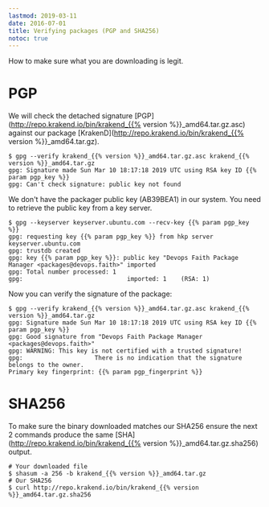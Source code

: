 ```yaml
---
lastmod: 2019-03-11
date: 2016-07-01
title: Verifying packages (PGP and SHA256)
notoc: true
---
```

How to make sure what you are downloading is legit.

# PGP
We will check the detached signature [PGP](http://repo.krakend.io/bin/krakend_{{% version %}}_amd64.tar.gz.asc) against our package [KrakenD](http://repo.krakend.io/bin/krakend_{{% version %}}_amd64.tar.gz).

    $ gpg --verify krakend_{{% version %}}_amd64.tar.gz.asc krakend_{{% version %}}_amd64.tar.gz
    gpg: Signature made Sun Mar 10 18:17:18 2019 UTC using RSA key ID {{% param pgp_key %}}
    gpg: Can't check signature: public key not found

We don't have the packager public key (AB39BEA1) in our system. You need to retrieve the public key from a key server.

    $ gpg --keyserver keyserver.ubuntu.com --recv-key {{% param pgp_key %}}
    gpg: requesting key {{% param pgp_key %}} from hkp server keyserver.ubuntu.com
    gpg: trustdb created
    gpg: key {{% param pgp_key %}}: public key "Devops Faith Package Manager <packages@devops.faith>" imported
    gpg: Total number processed: 1
    gpg:							 imported: 1	(RSA: 1)

Now you can verify the signature of the package:

    $ gpg --verify krakend_{{% version %}}_amd64.tar.gz.asc krakend_{{% version %}}_amd64.tar.gz
    gpg: Signature made Sun Mar 10 18:17:18 2019 UTC using RSA key ID {{% param pgp_key %}}
    gpg: Good signature from "Devops Faith Package Manager <packages@devops.faith>"
    gpg: WARNING: This key is not certified with a trusted signature!
    gpg:					There is no indication that the signature belongs to the owner.
    Primary key fingerprint: {{% param pgp_fingerprint %}}


# SHA256

To make sure the binary downloaded matches our SHA256 ensure the next 2 commands produce the same [SHA](http://repo.krakend.io/bin/krakend_{{% version %}}_amd64.tar.gz.sha256) output.

    # Your downloaded file
	$ shasum -a 256 -b krakend_{{% version %}}_amd64.tar.gz
    # Our SHA256
    $ curl http://repo.krakend.io/bin/krakend_{{% version %}}_amd64.tar.gz.sha256
